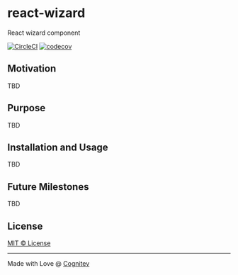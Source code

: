 # react-wizard
React wizard component

[![CircleCI](https://circleci.com/gh/cognitev/react-wizard/tree/master.svg?style=svg)](https://circleci.com/gh/cognitev/react-wizard/tree/master)
[![codecov](https://codecov.io/gh/cognitev/react-wizard/branch/master/graph/badge.svg)](https://codecov.io/gh/cognitev/react-wizard)


## Motivation
TBD

## Purpose
TBD

## Installation and Usage
TBD

## Future Milestones
TBD
###

## License
[MIT © License](https://github.com/ahashem/sern/blob/master/LICENSE)

--------
Made with Love @ [Cognitev](https://cognitev.com/)  

